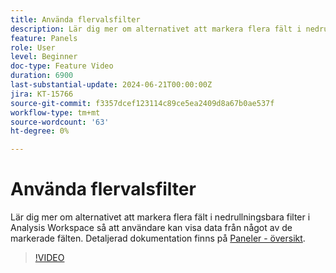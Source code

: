 ```yaml
---
title: Använda flervalsfilter
description: Lär dig mer om alternativet att markera flera fält i nedrullningsbara filter i Analysis Workspace så att användare kan visa data från något av de markerade fälten.
feature: Panels
role: User
level: Beginner
doc-type: Feature Video
duration: 6900
last-substantial-update: 2024-06-21T00:00:00Z
jira: KT-15766
source-git-commit: f3357dcef123114c89ce5ea2409d8a67b0ae537f
workflow-type: tm+mt
source-wordcount: '63'
ht-degree: 0%

---
```



# Använda flervalsfilter

Lär dig mer om alternativet att markera flera fält i nedrullningsbara filter i Analysis Workspace så att användare kan visa data från något av de markerade fälten. Detaljerad dokumentation finns på [Paneler - översikt](https://experienceleague.adobe.com/sv/docs/analytics/analyze/analysis-workspace/panels/panels#static-drop-down-segments).

>[!VIDEO](https://video.tv.adobe.com/v/3430412/?learn=on)
